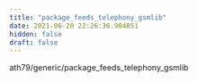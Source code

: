 ```yaml
---
title: "package_feeds_telephony_gsmlib"
date: 2021-06-20 22:26:36.904851
hidden: false
draft: false
---
```


ath79/generic/package_feeds_telephony_gsmlib

